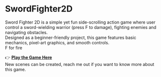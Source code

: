 # SwordFighter2D
Sword Fighter 2D is a simple yet fun side-scrolling action game where user control a sword-wielding warrior (press F to damage), fighting enemies and navigating obstacles.   
Designed as a beginner-friendly project, this game features basic mechanics, pixel-art graphics, and smooth controls.  
F for fire

👉 **[Play the Game Here](https://haseebfarooq.itch.io/final-game-project)**    
New scenes can be created, reach me out if you want to know more about this game.
